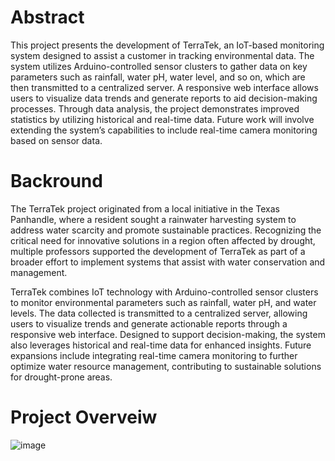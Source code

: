 # Abstract
This project presents the development of TerraTek, an IoT-based monitoring system designed to assist a customer in tracking environmental data. The system utilizes Arduino-controlled sensor clusters to gather data on key parameters such as rainfall, water pH, water level, and so on, which are then transmitted to a centralized server. A responsive web interface allows users to visualize data trends and generate reports to aid decision-making processes. Through data analysis, the project demonstrates improved statistics by utilizing historical and real-time data. Future work will involve extending the system’s capabilities to include real-time camera monitoring based on sensor data.

# Backround
The TerraTek project originated from a local initiative in the Texas Panhandle, where a resident sought a rainwater harvesting system to address water scarcity and promote sustainable practices. Recognizing the critical need for innovative solutions in a region often affected by drought, multiple professors supported the development of TerraTek as part of a broader effort to implement systems that assist with water conservation and management.​

TerraTek combines IoT technology with Arduino-controlled sensor clusters to monitor environmental parameters such as rainfall, water pH, and water levels. The data collected is transmitted to a centralized server, allowing users to visualize trends and generate actionable reports through a responsive web interface. Designed to support decision-making, the system also leverages historical and real-time data for enhanced insights. Future expansions include integrating real-time camera monitoring to further optimize water resource management, contributing to sustainable solutions for drought-prone areas.

# Project Overveiw
![image](https://github.com/user-attachments/assets/73d3561d-ec0c-4575-b183-4faa7d0aacdc)

